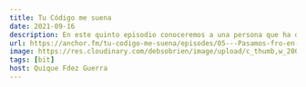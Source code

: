 ```yaml
---
title: Tu Código me suena
date: 2021-09-16
description: En este quinto episodio conoceremos a una persona que ha dado una charla en la Antartida, es dev advocate y dan 4 cinturón negro en taekwondo, además fue actriz y le encanta ir en bici.
url: https://anchor.fm/tu-codigo-me-suena/episodes/05---Pasamos-fro-en-la-Antrtida--mientras-tenemos-un-combate-de-taekwondo-y-vamos-en-bici-e153d1o
image: https://res.cloudinary.com/debsobrien/image/upload/c_thumb,w_200,g_face/v1633724388/debbie.codes/podcasts/15590374-1622618086027-32bfdf38f56b8_ykpm3w.jpg
tags: [bit]
host: Quique Fdez Guerra
---
```

